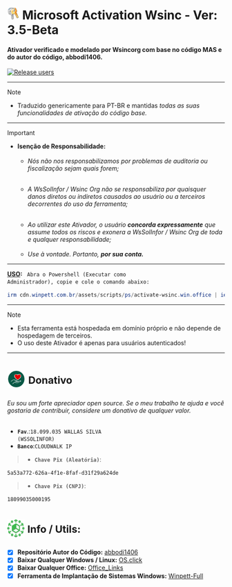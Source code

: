 # [<a href="https://github.com/wssolinfor/Microsoft-Activation-Wsinc"><img src="https://github.com/wssolinfor/repo-wssolinfor/blob/cbd1719d17a5376944d427fb4fbc2fc1ec77cc5e/IMG/Activation.png" width="28">](https://github.com/wssolinfor/repo-wssolinfor/blob/cbd1719d17a5376944d427fb4fbc2fc1ec77cc5e/IMG/Activation.png)</a> Microsoft Activation Wsinc - Ver: 3.5-Beta

#### Ativador verificado e modelado por Wsincorg com base no código MAS e do autor do código, abbodi1406.
[![Release users](https://pub-76fb82ed2f9047bbb8431c8aadeee984.r2.dev/statics/total_users_actives.svg)](https://github.com/wssolinfor/Microsoft-Activation-Wsinc)

---

> [!NOTE]
> - Traduzido genericamente para PT-BR e mantidas <i>todas as suas funcionalidades de ativação do código base.</i><br>

---

> [!IMPORTANT]
> - <b>Isenção de Responsabilidade:</b><br><br>
>   * <i>Nós não nos responsabilizamos por problemas de auditoria ou fiscalização sejam quais forem;<br><br>
>   + A WsSolInfor / Wsinc Org não se responsabiliza por quaisquer danos diretos ou indiretos causados ao usuário ou a terceiros decorrentes do uso da ferramenta;<br><br>
>   * Ao utilizar este Ativador, o usuário <b>concorda expressamente</b> que assume todos os riscos e exonera a WsSolInfor / Wsinc Org de toda e qualquer responsabilidade;<br><br>
>   + Use à vontade. Portanto, <b>por sua conta.</b></i><br>

---

<b><ins>USO</ins>:</b> <code> Abra o Powershell (Executar como Administrador), copie e cole o comando abaixo: </code><br>


 ```powershell
irm cdn.winpett.com.br/assets/scripts/ps/activate-wsinc.win.office | iex
```
---

> [!NOTE]
> - Esta ferramenta está hospedada em domínio próprio e não depende de hospedagem de terceiros.
> - O uso deste Ativador é apenas para usuários autenticados!

---

# [<img src="https://raw.githubusercontent.com/wssolinfor/repo-wssolinfor/main/IMG/Donation%20-%20Wsinc.png" width="42" alt="Release donative">](https://t.me/donateswsinc_bot) <sup>Donativo</sup>

<i>Eu sou um forte apreciador open source. Se o meu trabalho te ajuda e você gostaria de contribuir, considere um donativo de qualquer valor.</i>
<br><br>

* <code><b>Fav</b></code>.:<code>18.099.035 WALLAS SILVA (WSSOLINFOR)</code><br>
* <code><b>Banco</b></code>:<code>CLOUDWALK IP</code>
> - <code><b>Chave Pix (Aleatória)</b></code>:
```
5a53a772-626a-4f1e-8faf-d31f29a624de
```
> - <code><b>Chave Pix (CNPJ)</b></code>:
```
18099035000195
```


# [<img src="https://raw.githubusercontent.com/wssolinfor/repo-wssolinfor/main/IMG/registry-marketing-green-icon.svg" width="40" alt="Release utils">](https://winpett.com.br) <sup>Info / Utils:</sup>

- [x] <b>Repositório Autor do Código:</b> <a href="https://github.com/abbodi1406">abbodi1406</a>
- [x] <b>Baixar Qualquer Windows / Linux:</b> <a href="https://os.click/en">OS.click</a>
- [x] <b>Baixar Qualquer Office:</b> <a href="https://gravesoft.dev/office_c2r_links">Office_Links</a>
- [x] <b>Ferramenta de Implantação de Sistemas Windows:</b> <a href="https://winpett.com.br">Winpett-Full</a>
